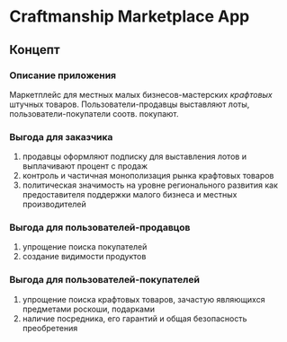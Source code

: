 # **Craftmanship Marketplace App**
## Концепт
### Описание приложения
Маркетплейс для местных малых бизнесов-мастерских _крафтовых_ штучных товаров. Пользователи-продавцы выставляют лоты, пользователи-покупатели соотв. покупают.
### Выгода для заказчика
1) продавцы оформляют подписку для выставления лотов и выплачивают процент с продаж
2) контроль и частичная монополизация рынка крафтовых товаров
3) политическая значимость на уровне регионального развития как предоставителя поддержки малого бизнеса и местных производителей
### Выгода для пользователей-продавцов
1) упрощение поиска покупателей
2) создание видимости продуктов
### Выгода для пользователей-покупателей
1) упрощение поиска крафтовых товаров, зачастую являющихся предметами роскоши, подарками
2) наличие посредника, его гарантий и общая безопасность преобретения
